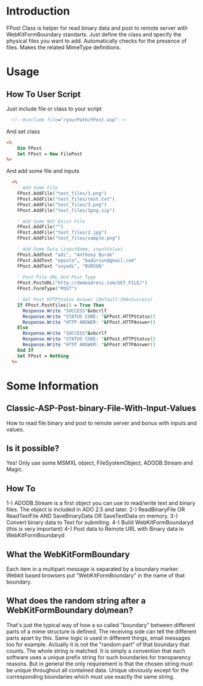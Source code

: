 # Introduction
FPost Class is helper for read binary data and post to remote server with WebKitFormBoundary standarts. Just define the class and specify the physical files you want to add. Automatically checks for the presence of files. Makes the related MimeType definitions.

# Usage

## How To User Script
Just include file or class to your script
```asp
  <!--#include file="/yourPath/FPost.asp"-->
```

And set class

```asp
<%
	Dim FPost 
	Set FPost = New FilePost 
%>
```

And add some file and inputs

```asp
  <%
    ' Add Some File
    FPost.AddFile("test_files/1.png")
    FPost.AddFile("test_files/test.txt")
    FPost.AddFile("test_files/3.png")
    FPost.AddFile("test_files/3png.zip")

    ' Add Some Not Exist File
    FPost.AddFile("")
    FPost.AddFile("test_files/2.jpg")
    FPost.AddFile("test_files/sample.png")

    ' Add Some Data (inputName, inputValue)
    FPost.AddText "adi", "Anthony Burak"
    FPost.AddText "eposta", "badursun@gmail.com"
    FPost.AddText "soyadi", "DURSUN"
    
    ' Post File URL And Post Type
    FPost.PostURL("http://demoadresi.com/GET_FILE/")
    FPost.FormType("POST")

    ' Get Post HTTPStatus Answer (Default:200=Success)
    If FPost.PostFiles() = True Then 
      Response.Write "SUCCESS"&vbcrlf
      Response.Write "STATUS CODE: "&FPost.HTTPStatus()
      Response.Write "HTTP ANSWER: "&FPost.HTTPAnswer()
    Else
      Response.Write "SUCCESS"&vbcrlf
      Response.Write "STATUS CODE: "&FPost.HTTPStatus()
      Response.Write "HTTP ANSWER: "&FPost.HTTPAnswer()
    End If
    Set FPost = Nothing
  %>
```

# Some Information 

## Classic-ASP-Post-binary-File-With-Input-Values
How to read file binary and post to remote server and bonus with inputs and values.

## Is it possible?
Yes! Only use some MSMXL object, FileSystemObject, ADODB.Stream and Magic.

## How To
1-) ADODB.Stream is a first object you can use to read/write text and binary files. The object is included in ADO 2.5 and later.
2-) ReadBinaryFile OR ReadTextFile AND SaveBinaryData OR SaveTextData on memory.
3-) Convert binary data to Text for submiting.
4-) Build WebKitFormBoundaryd (this is very important)
4-) Post data to Remote URL with Binary data in WebKitFormBoundaryd

## What the WebKitFormBoundary
Each item in a multipart message is separated by a boundary marker. Webkit based browsers put "WebKitFormBoundary" in the name of that boundary. 

## What does the random string after a WebKitFormBoundary do\mean?
That's just the typical way of how a so called "boundary" between different parts of a mime structure is defined. The receiving side can tell the different parts apart by this. Same logic is used in different things, email messages too for example. Actually it is not the "random part" of that boundary that counts. The whole string is matched. It is simply a convention that each software uses a unique prefix string for such boundaries for transparency reasons. But in general the only requirement is that the chosen string must be unique throughout all contained data. Unique obviously except for the corresponding boundaries which must use exactly the same string.






